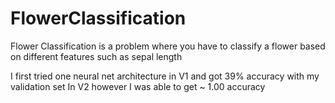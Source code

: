 # FlowerClassification

Flower Classification is a problem where you have to classify a flower based on different features such as sepal length 

I first tried one neural net architecture in V1 and got 39% accuracy with my validation set 
In V2 however I was able to get ~ 1.00 accuracy 
